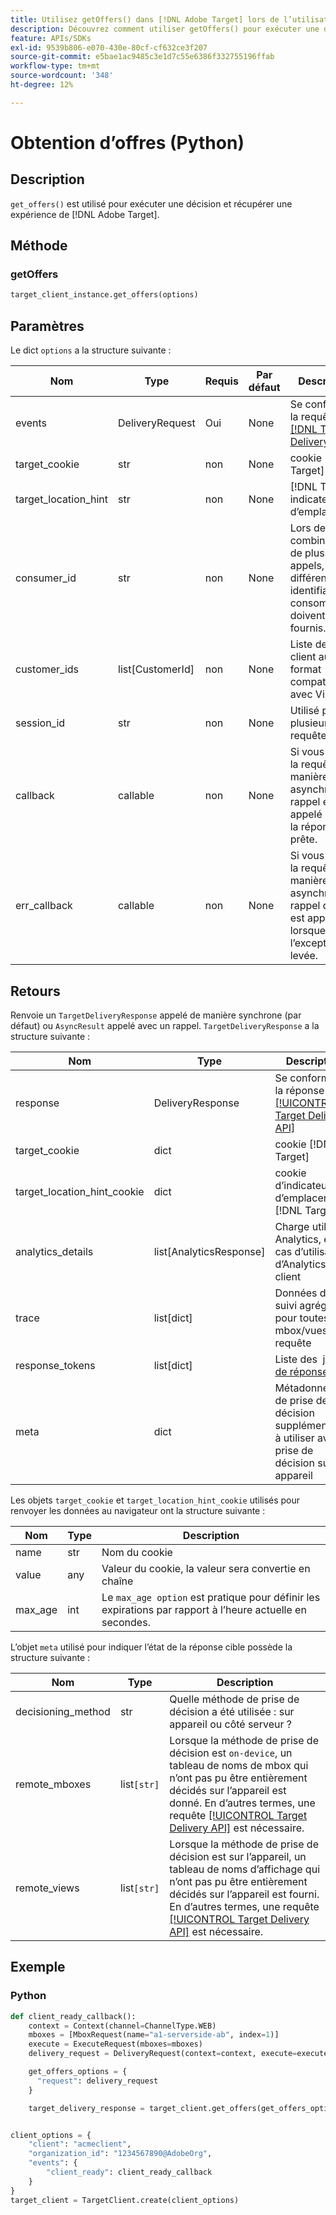 ```yaml
---
title: Utilisez getOffers() dans [!DNL Adobe Target] lors de l’utilisation du SDK Python
description: Découvrez comment utiliser getOffers() pour exécuter une décision et récupérer une expérience de [!DNL Adobe Target].
feature: APIs/SDKs
exl-id: 9539b806-e070-430e-80cf-cf632ce3f207
source-git-commit: e5bae1ac9485c3e1d7c55e6386f332755196ffab
workflow-type: tm+mt
source-wordcount: '348'
ht-degree: 12%

---
```


# Obtention d’offres (Python)

## Description

`get_offers()` est utilisé pour exécuter une décision et récupérer une expérience de [!DNL Adobe Target].


## Méthode

### getOffers

```python {line-numbers="true"}
target_client_instance.get_offers(options)
```

## Paramètres

Le dict `options` a la structure suivante :

| Nom | Type | Requis | Par défaut | Description |
| --- | --- | --- | --- | --- |
| events | DeliveryRequest | Oui | None | Se conforme à la requête [[!DNL Target Delivery API]](/help/dev/implement/delivery-api/overview.md) |
| target_cookie | str | non | None | cookie [!DNL Target] |
| target_location_hint | str | non | None | [!DNL Target] indicateur d’emplacement |
| consumer_id | str | non | None | Lors de la combinaison de plusieurs appels, différents identifiants de consommateur doivent être fournis. |
| customer_ids | list[CustomerId] | non | None | Liste des ID de client au format compatible avec VisitorId |
| session_id | str | non | None | Utilisé pour lier plusieurs requêtes |
| callback | callable | non | None | Si vous gérez la requête de manière asynchrone, le rappel est appelé lorsque la réponse est prête. |
| err_callback | callable | non | None | Si vous gérez la requête de manière asynchrone, le rappel d’erreur est appelé lorsque l’exception est levée. |

## Retours

Renvoie un `TargetDeliveryResponse` appelé de manière synchrone (par défaut) ou `AsyncResult` appelé avec un rappel. `TargetDeliveryResponse` a la structure suivante :

| Nom | Type | Description |
| --- | --- | --- |
| response | DeliveryResponse | Se conforme à la réponse [[!UICONTROL Target Delivery API]](/help/dev/implement/delivery-api/overview.md) |
| target_cookie | dict | cookie [!DNL Target] |
| target_location_hint_cookie | dict | cookie d’indicateur d’emplacement [!DNL Target] |
| analytics_details | list[AnalyticsResponse] | Charge utile Analytics, en cas d’utilisation d’Analytics côté client |
| trace | list[dict] | Données de suivi agrégées pour toutes les mbox/vues de requête |
| response_tokens | list[dict] | Liste des &#x200B; [jetons de réponse](https://experienceleague.adobe.com/docs/target/using/administer/response-tokens.html?lang=fr) |
| meta | dict | Métadonnées de prise de décision supplémentaires à utiliser avec la prise de décision sur appareil |

Les objets `target_cookie` et `target_location_hint_cookie` utilisés pour renvoyer les données au navigateur ont la structure suivante :

| Nom | Type | Description |
| --- | --- | --- |
| name | str | Nom du cookie |
| value | any | Valeur du cookie, la valeur sera convertie en chaîne |
| max_age | int | Le `max_age option` est pratique pour définir les expirations par rapport à l’heure actuelle en secondes. |

L’objet `meta` utilisé pour indiquer l’état de la réponse cible possède la structure suivante :

| Nom | Type | Description |
| --- | --- | --- |
| decisioning_method | str | Quelle méthode de prise de décision a été utilisée : sur appareil ou côté serveur ? |
| remote_mboxes | list`[str]` | Lorsque la méthode de prise de décision est `on-device`, un tableau de noms de mbox qui n’ont pas pu être entièrement décidés sur l’appareil est donné. En d’autres termes, une requête [[!UICONTROL Target Delivery API]](/help/dev/implement/delivery-api/overview.md) est nécessaire. |
| remote_views | list`[str]` | Lorsque la méthode de prise de décision est sur l’appareil, un tableau de noms d’affichage qui n’ont pas pu être entièrement décidés sur l’appareil est fourni. En d’autres termes, une requête [[!UICONTROL Target Delivery API]](/help/dev/implement/delivery-api/overview.md) est nécessaire. |

## Exemple

### Python

```python {line-numbers="true"}
def client_ready_callback():
    context = Context(channel=ChannelType.WEB)
    mboxes = [MboxRequest(name="a1-serverside-ab", index=1)]
    execute = ExecuteRequest(mboxes=mboxes)
    delivery_request = DeliveryRequest(context=context, execute=execute)

    get_offers_options = {
      "request": delivery_request
    }

    target_delivery_response = target_client.get_offers(get_offers_options)


client_options = {
    "client": "acmeclient",
    "organization_id": "1234567890@AdobeOrg",
    "events": {
        "client_ready": client_ready_callback
    }
}
target_client = TargetClient.create(client_options)
```
